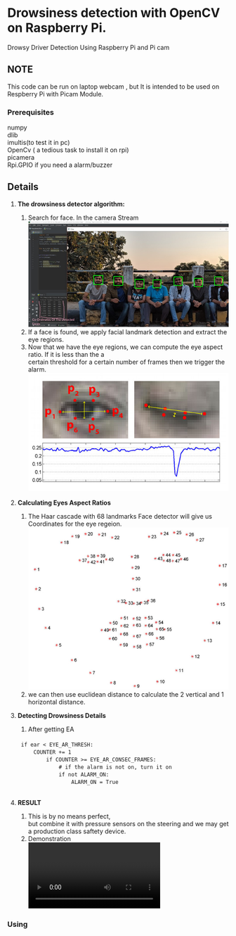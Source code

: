 # Drowsiness detection with OpenCV on Raspberry Pi.

Drowsy Driver Detection Using Raspberry Pi and Pi cam

## NOTE

This code can be run on laptop webcam , but It is intended to be used on Respberry Pi with Picam Module.

### Prerequisites

numpy</br>
dlib</br>
imultis(to test it in pc)</br>
OpenCv ( a tedious task to install it on rpi)</br>
picamera</br>
Rpi.GPIO if you need a alarm/buzzer

## Details
1. **The drowsiness detector algorithm:**
   1.	Search for face. In the camera Stream</br>
   ![Example Easy Face Detection](https://github.com/mdalmas/RpiDrowsyDriver/blob/master/eg2.jpg)
   2.	If a face is found, we apply facial landmark detection and extract the eye regions.
   3.   Now that we have the eye regions, we can compute the eye aspect ratio. If it is less than the a</br> certain threshold for a certain number of frames then we trigger the alarm.
   ![Example 2 Eye Aspect Ratio Plot](https://github.com/mdalmas/RpiDrowsyDriver/blob/master/eg1.jpg)
2. **Calculating Eyes Aspect Ratios**
   1.	The Haar cascade with 68 landmarks Face detector will give us Coordinates for the eye regeion.
   ![Example 3 Facilal](https://github.com/mdalmas/RpiDrowsyDriver/blob/master/eg3.jpg)
   2.	we can then use euclidean distance to calculate the 2 vertical and 1 horizontal distance.  
3. **Detecting Drowsiness Details**
   1.   After getting EA
   <code> 
    if ear < EYE_AR_THRESH:
        COUNTER += 1			
			if COUNTER >= EYE_AR_CONSEC_FRAMES:
				# if the alarm is not on, turn it on
				if not ALARM_ON:
					ALARM_ON = True  
    </code>
    
  
4. **RESULT**
   1. This is by no means perfect, </br> but combine it with pressure sensors on the steering and we may get a production class saftety device.
   2. Demonstration</br>
   ![The low res video ](https://github.com/mdalmas/RpiDrowsyDriver/blob/master/Coverted.mp4)

### Using

```python pi_detect_drowsiness.py --cascade haarcascade_frontalface_default.xml --shape-predictor shape_predictor_68_face_landmarks.dat --alarm 1

```



